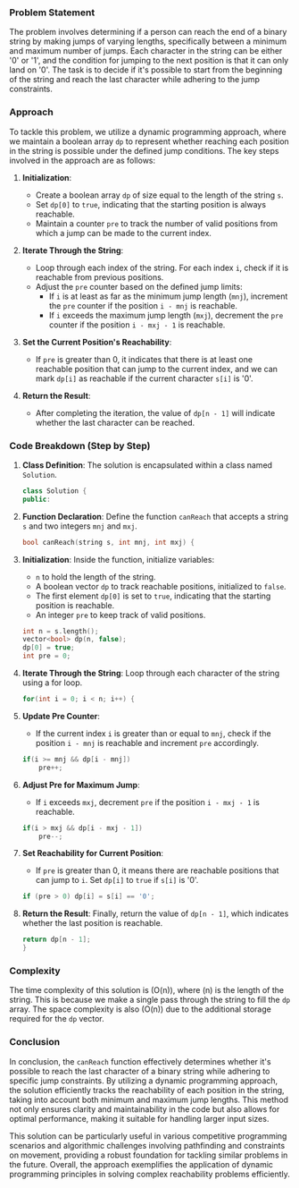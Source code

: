 ### Problem Statement

The problem involves determining if a person can reach the end of a binary string by making jumps of varying lengths, specifically between a minimum and maximum number of jumps. Each character in the string can be either '0' or '1', and the condition for jumping to the next position is that it can only land on '0'. The task is to decide if it's possible to start from the beginning of the string and reach the last character while adhering to the jump constraints.

### Approach

To tackle this problem, we utilize a dynamic programming approach, where we maintain a boolean array `dp` to represent whether reaching each position in the string is possible under the defined jump conditions. The key steps involved in the approach are as follows:

1. **Initialization**: 
   - Create a boolean array `dp` of size equal to the length of the string `s`. 
   - Set `dp[0]` to `true`, indicating that the starting position is always reachable.
   - Maintain a counter `pre` to track the number of valid positions from which a jump can be made to the current index.

2. **Iterate Through the String**: 
   - Loop through each index of the string. For each index `i`, check if it is reachable from previous positions.
   - Adjust the `pre` counter based on the defined jump limits:
     - If `i` is at least as far as the minimum jump length (`mnj`), increment the `pre` counter if the position `i - mnj` is reachable.
     - If `i` exceeds the maximum jump length (`mxj`), decrement the `pre` counter if the position `i - mxj - 1` is reachable.

3. **Set the Current Position's Reachability**: 
   - If `pre` is greater than 0, it indicates that there is at least one reachable position that can jump to the current index, and we can mark `dp[i]` as reachable if the current character `s[i]` is '0'.

4. **Return the Result**: 
   - After completing the iteration, the value of `dp[n - 1]` will indicate whether the last character can be reached.

### Code Breakdown (Step by Step)

1. **Class Definition**: The solution is encapsulated within a class named `Solution`.

    ```cpp
    class Solution {
    public:
    ```

2. **Function Declaration**: Define the function `canReach` that accepts a string `s` and two integers `mnj` and `mxj`.

    ```cpp
    bool canReach(string s, int mnj, int mxj) {
    ```

3. **Initialization**: Inside the function, initialize variables:
   - `n` to hold the length of the string.
   - A boolean vector `dp` to track reachable positions, initialized to `false`.
   - The first element `dp[0]` is set to `true`, indicating that the starting position is reachable.
   - An integer `pre` to keep track of valid positions.

    ```cpp
    int n = s.length();
    vector<bool> dp(n, false);
    dp[0] = true;
    int pre = 0;
    ```

4. **Iterate Through the String**: Loop through each character of the string using a for loop.

    ```cpp
    for(int i = 0; i < n; i++) {
    ```

5. **Update Pre Counter**: 
   - If the current index `i` is greater than or equal to `mnj`, check if the position `i - mnj` is reachable and increment `pre` accordingly.

    ```cpp
    if(i >= mnj && dp[i - mnj])
        pre++;
    ```

6. **Adjust Pre for Maximum Jump**: 
   - If `i` exceeds `mxj`, decrement `pre` if the position `i - mxj - 1` is reachable.

    ```cpp
    if(i > mxj && dp[i - mxj - 1])
        pre--;
    ```

7. **Set Reachability for Current Position**: 
   - If `pre` is greater than 0, it means there are reachable positions that can jump to `i`. Set `dp[i]` to `true` if `s[i]` is '0'.

    ```cpp
    if (pre > 0) dp[i] = s[i] == '0';       
    ```

8. **Return the Result**: Finally, return the value of `dp[n - 1]`, which indicates whether the last position is reachable.

    ```cpp
    return dp[n - 1];
    }
    ```

### Complexity

The time complexity of this solution is \(O(n)\), where \(n\) is the length of the string. This is because we make a single pass through the string to fill the `dp` array. The space complexity is also \(O(n)\) due to the additional storage required for the `dp` vector.

### Conclusion

In conclusion, the `canReach` function effectively determines whether it's possible to reach the last character of a binary string while adhering to specific jump constraints. By utilizing a dynamic programming approach, the solution efficiently tracks the reachability of each position in the string, taking into account both minimum and maximum jump lengths. This method not only ensures clarity and maintainability in the code but also allows for optimal performance, making it suitable for handling larger input sizes. 

This solution can be particularly useful in various competitive programming scenarios and algorithmic challenges involving pathfinding and constraints on movement, providing a robust foundation for tackling similar problems in the future. Overall, the approach exemplifies the application of dynamic programming principles in solving complex reachability problems efficiently.
